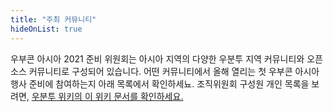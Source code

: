 ```yaml
---
title: "주최 커뮤니티"
hideOnList: true
---
```

우부콘 아시아 2021 준비 위원회는 아시아 지역의 다양한 우분투 지역 커뮤니티와 오픈소스 커뮤니티로 구성되어 있습니다.
어떤 커뮤니티에서 올해 열리는 첫 우부콘 아시아 행사 준비에 참여하는지 아래 목록에서 확인하세뇨.
조직위원회 구성원 개인 목록을 보려면, [우분투 위키의 이 위키 문서를 확인하세요.](https://wiki.ubuntu.com/UbuconAsia/2021/Organizers)